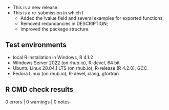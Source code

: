 * This is a new release.
* This is a re-submission in which I
	* Added the \value field and several examples for exported functions;
	* Removed redundancies in DESCRIPTION;
	* Improved the package structure.

## Test environments

* local R installation in Windows, R 4.1.2
* Windows Server 2022 (on rhub.io), R-devel, 64 bit
* Ubuntu Linux 20.04.1 LTS (on rhub.io), R-release (R 4.2.0), GCC
* Fedora Linux (on rhub.io), R-devel, clang, gfortran

## R CMD check results

0 errors | 0 warnings | 0 notes
